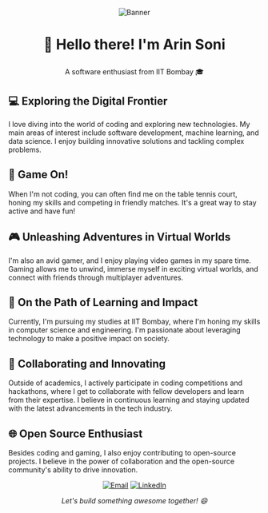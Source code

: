 <p align="center">
  <img src="https://github.com/your-username/your-username/blob/main/assets/banner.gif" alt="Banner">
</p>

# <p align="center">👋 Hello there! I'm Arin Soni</p>
<p align="center">A software enthusiast from IIT Bombay 🎓</p>

## 💻 Exploring the Digital Frontier

I love diving into the world of coding and exploring new technologies. My main areas of interest include software development, machine learning, and data science. I enjoy building innovative solutions and tackling complex problems.

## 🏓 Game On!

When I'm not coding, you can often find me on the table tennis court, honing my skills and competing in friendly matches. It's a great way to stay active and have fun!

## 🎮 Unleashing Adventures in Virtual Worlds

I'm also an avid gamer, and I enjoy playing video games in my spare time. Gaming allows me to unwind, immerse myself in exciting virtual worlds, and connect with friends through multiplayer adventures.

## 🌟 On the Path of Learning and Impact

Currently, I'm pursuing my studies at IIT Bombay, where I'm honing my skills in computer science and engineering. I'm passionate about leveraging technology to make a positive impact on society.

## 🚀 Collaborating and Innovating

Outside of academics, I actively participate in coding competitions and hackathons, where I get to collaborate with fellow developers and learn from their expertise. I believe in continuous learning and staying updated with the latest advancements in the tech industry.

## 🌐 Open Source Enthusiast

Besides coding and gaming, I also enjoy contributing to open-source projects. I believe in the power of collaboration and the open-source community's ability to drive innovation.

<p align="center">
  <a href="mailto:your-email@example.com"><img src="https://img.shields.io/badge/Email-me%40example.com-%23D14836?style=flat-square&logo=Gmail&logoColor=white" alt="Email"></a>
  <a href="https://linkedin.com/in/your-linkedin-profile"><img src="https://img.shields.io/badge/LinkedIn-Connect-%230077B5?style=flat-square&logo=LinkedIn&logoColor=white" alt="LinkedIn"></a>
</p>

<p align="center">
  <em>Let's build something awesome together! 😄</em>
</p>
